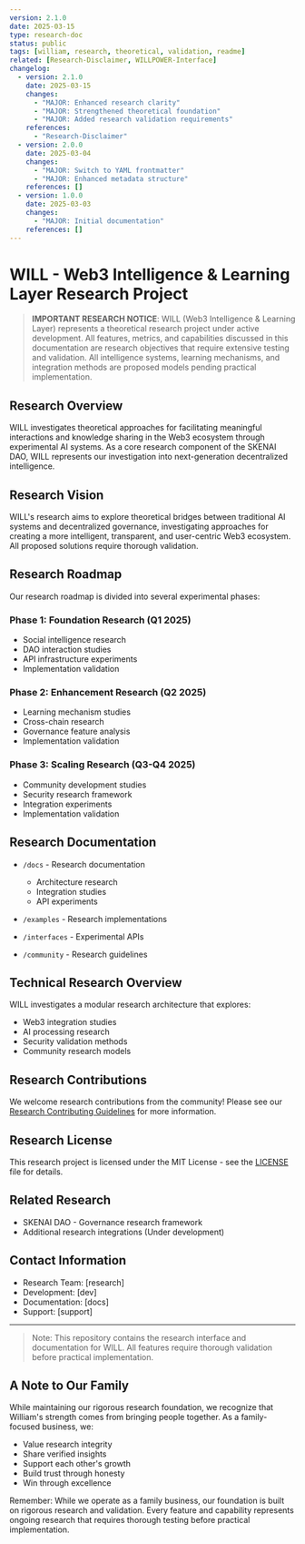 ```yaml
---
version: 2.1.0
date: 2025-03-15
type: research-doc
status: public
tags: [william, research, theoretical, validation, readme]
related: [Research-Disclaimer, WILLPOWER-Interface]
changelog:
  - version: 2.1.0
    date: 2025-03-15
    changes:
      - "MAJOR: Enhanced research clarity"
      - "MAJOR: Strengthened theoretical foundation"
      - "MAJOR: Added research validation requirements"
    references:
      - "Research-Disclaimer"
  - version: 2.0.0
    date: 2025-03-04
    changes:
      - "MAJOR: Switch to YAML frontmatter"
      - "MAJOR: Enhanced metadata structure"
    references: []
  - version: 1.0.0
    date: 2025-03-03
    changes:
      - "MAJOR: Initial documentation"
    references: []
---
```


# WILL - Web3 Intelligence & Learning Layer Research Project

> **IMPORTANT RESEARCH NOTICE**: WILL (Web3 Intelligence & Learning Layer) represents a theoretical research project under active development. All features, metrics, and capabilities discussed in this documentation are research objectives that require extensive testing and validation. All intelligence systems, learning mechanisms, and integration methods are proposed models pending practical implementation.

## Research Overview

WILL investigates theoretical approaches for facilitating meaningful interactions and knowledge sharing in the Web3 ecosystem through experimental AI systems. As a core research component of the SKENAI DAO, WILL represents our investigation into next-generation decentralized intelligence.

## Research Vision

WILL's research aims to explore theoretical bridges between traditional AI systems and decentralized governance, investigating approaches for creating a more intelligent, transparent, and user-centric Web3 ecosystem. All proposed solutions require thorough validation.

## Research Roadmap

Our research roadmap is divided into several experimental phases:

### Phase 1: Foundation Research (Q1 2025)
- Social intelligence research
- DAO interaction studies
- API infrastructure experiments
- Implementation validation

### Phase 2: Enhancement Research (Q2 2025)
- Learning mechanism studies
- Cross-chain research
- Governance feature analysis
- Implementation validation

### Phase 3: Scaling Research (Q3-Q4 2025)
- Community development studies
- Security research framework
- Integration experiments
- Implementation validation

## Research Documentation

- `/docs` - Research documentation
  - Architecture research
  - Integration studies
  - API experiments
  
- `/examples` - Research implementations
- `/interfaces` - Experimental APIs
- `/community` - Research guidelines

## Technical Research Overview

WILL investigates a modular research architecture that explores:
- Web3 integration studies
- AI processing research
- Security validation methods
- Community research models

## Research Contributions

We welcome research contributions from the community! Please see our [Research Contributing Guidelines](./docs/CONTRIBUTING.md) for more information.

## Research License

This research project is licensed under the MIT License - see the [LICENSE](./LICENSE) file for details.

## Related Research

- SKENAI DAO - Governance research framework
- Additional research integrations (Under development)

## Contact Information
- Research Team: [research]
- Development: [dev]
- Documentation: [docs]
- Support: [support]

---

> Note: This repository contains the research interface and documentation for WILL. All features require thorough validation before practical implementation.

## A Note to Our Family

While maintaining our rigorous research foundation, we recognize that William's strength comes from bringing people together. As a family-focused business, we:
- Value research integrity
- Share verified insights
- Support each other's growth
- Build trust through honesty
- Win through excellence

Remember: While we operate as a family business, our foundation is built on rigorous research and validation. Every feature and capability represents ongoing research that requires thorough testing before practical implementation.
